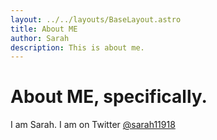 ```yaml
---
layout: ../../layouts/BaseLayout.astro
title: About ME
author: Sarah
description: This is about me.
---
```


# About ME, specifically.

I am Sarah. I am on Twitter [@sarah11918](https://www.twitter.com/sarah11918)